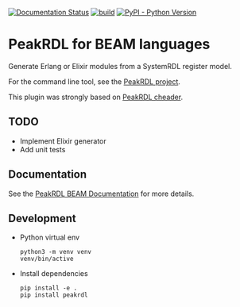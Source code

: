 [![Documentation Status](https://readthedocs.org/projects/peakrdl-beam/badge/?version=latest)](https://peakrdl-beam.readthedocs.io)
[![build](https://github.com/joaohf/PeakRDL-beam/workflows/build/badge.svg)](https://github.com/joaohf/PeakRDL-beam/actions?query=workflow%3Abuild+branch%3Amain)
[![PyPI - Python Version](https://img.shields.io/pypi/pyversions/peakrdl-beam.svg)](https://pypi.org/project/peakrdl-beam)

# PeakRDL for BEAM languages

Generate Erlang or Elixir modules from a SystemRDL register model.

For the command line tool, see the [PeakRDL project](https://peakrdl.readthedocs.io).

This plugin was strongly based on [PeakRDL cheader](https://github.com/SystemRDL/PeakRDL-cheader).

## TODO

* Implement Elixir generator
* Add unit tests

## Documentation

See the [PeakRDL BEAM Documentation](https://peakrdl-beam.readthedocs.io) for more details.

## Development

* Python virtual env

  ```
  python3 -m venv venv
  venv/bin/active
  ```

* Install dependencies

  ```
  pip install -e .
  pip install peakrdl
  ```
